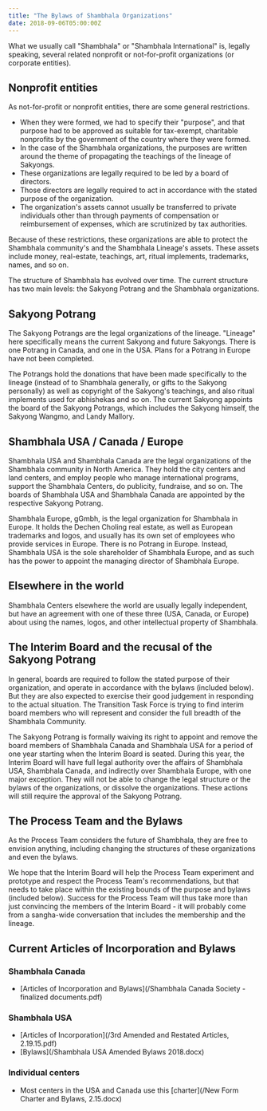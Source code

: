 ```yaml
---
title: "The Bylaws of Shambhala Organizations"
date: 2018-09-06T05:00:00Z
---
```


What we usually call "Shambhala" or "Shambhala International" is, legally speaking, several related nonprofit or not-for-profit organizations (or corporate entities).

## Nonprofit entities

As not-for-profit or nonprofit entities, there are some general restrictions.

* When they were formed, we had to specify their "purpose", and that purpose had to be approved as suitable for tax-exempt, charitable nonprofits by the government of the country where they were formed.
* In the case of the Shambhala organizations, the purposes are written around the theme of propagating the teachings of the lineage of Sakyongs. 
* These organizations are legally required to be led by a board of directors.
* Those directors are legally required to act in accordance with the stated purpose of the organization.
* The organization's assets cannot usually be transferred to private individuals other than through payments of compensation or reimbursement of expenses, which are scrutinized by tax authorities.

Because of these restrictions, these organizations are able to protect the Shambhala community's and the Shambhala Lineage's assets. These assets include money, real-estate, teachings, art, ritual implements, trademarks, names, and so on.

The structure of Shambhala has evolved over time.  The current structure has two main levels: the Sakyong Potrang and the Shambhala organizations.

## Sakyong Potrang

The Sakyong Potrangs are the legal organizations of the lineage. "Lineage" here specifically means the current Sakyong and future Sakyongs.  There is one Potrang in Canada, and one in the USA. Plans for a Potrang in Europe have not been completed.

The Potrangs hold the donations that have been made specifically to the lineage (instead of to Shambhala generally, or gifts to the Sakyong personally) as well as copyright of the Sakyong's teachings, and also ritual implements used for abhishekas and so on.  The current Sakyong appoints the board of the Sakyong Potrangs, which includes the Sakyong himself, the Sakyong Wangmo, and Landy Mallory.

## Shambhala USA / Canada / Europe

Shambhala USA and Shambhala Canada are the legal organizations of the Shambhala community in North America. They hold the city centers and land centers, and employ people who manage international programs, support the Shambhala Centers, do publicity, fundraise, and so on.  The boards of Shambhala USA and Shambhala Canada are appointed by the respective Sakyong Potrang.

Shambhala Europe, gGmbh, is the legal organization for Shambhala in Europe.  It holds the Dechen Choling real estate, as well as European trademarks and logos, and usually has its own set of employees who provide services in Europe. There is no Potrang in Europe. Instead, Shambhala USA is the sole shareholder of Shambhala Europe, and as such has the power to appoint the managing director of Shambhala Europe.

## Elsewhere in the world

Shambhala Centers elsewhere the world are usually legally independent, but have an agreement with one of these three (USA, Canada, or Europe) about using the names, logos, and other intellectual property of Shambhala.

## The Interim Board and the recusal of the Sakyong Potrang

In general, boards are required to follow the stated purpose of their organization, and operate in accordance with the bylaws (included below). But they are also expected to exercise their good judgement in responding to the actual situation. The Transition Task Force is trying to find interim board members who will represent and consider the full breadth of the Shambhala Community.

The Sakyong Potrang is formally waiving its right to appoint and remove the board members of Shambhala Canada and Shambhala USA for a period of one year starting when the Interim Board is seated. During this year, the Interim Board will have full legal authority over the affairs of Shambhala USA, Shambhala Canada, and indirectly over Shambhala Europe, with one major exception.  They will not be able to change the legal structure or the bylaws of the organizations, or dissolve the organizations. These actions will still require the approval of the Sakyong Potrang.

## The Process Team and the Bylaws

As the Process Team considers the future of Shambhala, they are free to envision anything, including changing the structures of these organizations and even the bylaws.

We hope that the Interim Board will help the Process Team experiment and prototype and respect the Process Team's recommendations, but that needs to take place within the existing bounds of the purpose and bylaws (included below). Success for the Process Team will thus take more than just convincing the members of the Interim Board - it will probably come from a sangha-wide conversation that includes the membership and the lineage.

## Current Articles of Incorporation and Bylaws

### Shambhala Canada

* [Articles of Incorporation and Bylaws](/Shambhala Canada Society - finalized documents.pdf)

### Shambhala USA

* [Articles of Incorporation](/3rd Amended and Restated Articles, 2.19.15.pdf)
* [Bylaws](/Shambhala USA Amended Bylaws 2018.docx)

### Individual centers

* Most centers in the USA and Canada use this [charter](/New Form Charter and Bylaws, 2.15.docx)
